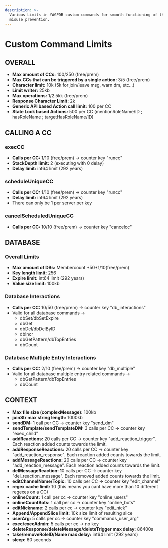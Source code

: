 ```yaml
---
description: >-
  Various Limits in YAGPDB custom commands for smooth functioning of the bot and
  misuse prevention.
---
```


# Custom Command Limits

## OVERALL

* **Max amount of CCs:** 100/250 \(free/prem\)
* **Max CCs that can be triggered by a single action:** 3/5 \(free/prem\)
* **Character limit:** 10k \(5k for join/leave msg, warn dm, etc...\)
* **Limit writer:** 25kb
* **Max operations:** 1/2.5kk \(free/prem\)
* **Response Character Limit:** 2k
* **Generic API based Action call limit:** 100 per CC
* **State Lock based Actions:** 500 per CC \(mentionRoleName/ID ; hasRoleName ; targetHasRoleName/ID\)

## CALLING A CC

### execCC

* **Calls per CC:** 1/10 \(free/prem\) -&gt; counter key "runcc"
* **StackDepth limit:** 2 \(executing with 0 delay\)
* **Delay limit:** int64 limit \(292 years\)

### scheduleUniqueCC

* **Calls per CC:** 1/10 \(free/prem\) -&gt; counter key "runcc"
* **Delay limit:** int64 limit \(292 years\)
* There can only be 1 per server per key

### cancelScheduledUniqueCC

* **Calls per CC:** 10/10 \(free/prem\) -&gt; counter key "cancelcc"

## DATABASE

### Overall Limits

* **Max amount of DBs:** Membercount \*50\*1/10\(free/prem\)
* **Key length limit:** 256
* **Expire limit:** int64 limit \(292 years\)
* **Value size limit:** 100kb

### Database Interactions

* **Calls per CC:** 10/50 \(free/prem\) -&gt; counter key "db\_interactions"
* Valid for all database commands -&gt;  
  * dbSet/dbSetExpire
  * dbGet
  * dbDel/dbDelByID
  * dbIncr
  * dbGetPattern/dbTopEntries
  * dbCount

### Database Multiple Entry Interactions

* **Calls per CC:** 2/10 \(free/prem\) -&gt; counter key "db\_multiple"
* Valid for all database multiple entry related commands -&gt;
  * dbGetPattern/dbTopEntries
  * dbCount

## CONTEXT

* **Max file size \(complexMessage\):** 100kb
* **joinStr max string length:** 1000kb
* **sendDM:** 1 call per CC -&gt; counter key "send\_dm"
* **sendTemplate/sendTemplateDM:** 3 calls per CC -&gt; counter key "exec\_child"
* **addReactions:** 20 calls per CC -&gt; counter key "add\_reaction\_trigger". Each reaction added counts towards the limit.
* **addResponseReactions:** 20 calls per CC -&gt; counter key "add\_reaction\_response". Each reaction added counts towards the limit.
* **addMessageReactions:** 20 calls per CC -&gt; counter key "add\_reaction\_message". Each reaction added counts towards the limit.
* **delMessageReaction: 1**0 calls per CC -&gt; counter key "del\_reaction\_message". Each removed added counts towards the limit.
* **editChannelName/Topic:** 10 calls per CC -&gt; counter key "edit\_channel"
* **regex cache limit:** 10 \(this means you cant have more than 10 different regexes on a CC\)
* **onlineCount:** 1 call per cc -&gt; counter key "online\_users"
* **onlineCountBots:** 1 call per cc -&gt; counter key "online\_bots"
* **editNickname:** 2 calls per cc -&gt; counter key "edit\_nick"
* **Append/AppendSlice limit:** 10k size limit of resulting slice
* **userArg:** 5 calls per cc -&gt; counter key "commands\_user\_arg"
* **exec/execAdmin:** 5 calls per cc -&gt; no key
* **deleteResponse/deleteMessage/deleteTrigger max delay:** 86400s
* **take/removeRoleID/Name max delay:** int64 limit \(292 years\)
* **sleep:** 60 seconds

